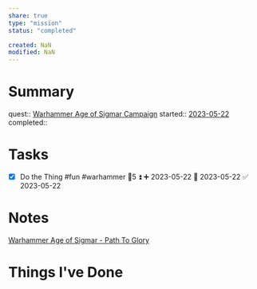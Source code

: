 ```yaml
---
share: true
type: "mission"
status: "completed"

created: NaN 
modified: NaN
---
```

 
# Summary
quest:: [Warhammer Age of Sigmar Campaign](./Warhammer%20Age%20of%20Sigmar%20Campaign.md)
started:: [2023-05-22](./2023-05-22.md)
completed::
# Tasks
- [x] Do the Thing #fun #warhammer 🥄5 ⏫ ➕ 2023-05-22 🛫 2023-05-22 ✅ 2023-05-22
# Notes
[Warhammer Age of Sigmar - Path To Glory](./Warhammer%20Age%20of%20Sigmar%20-%20Path%20To%20Glory.md)
# Things I've Done